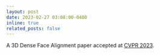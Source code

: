 ```yaml
---
layout: post
date: 2023-02-27 03:08:00-0400
inline: true
related_posts: false
---
```


A 3D Dense Face Alignment paper accepted at [CVPR 2023](https://openaccess.thecvf.com/content/CVPR2023/html/Li_DSFNet_Dual_Space_Fusion_Network_for_Occlusion-Robust_3D_Dense_Face_CVPR_2023_paper.html). 
